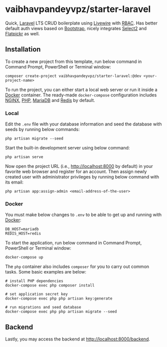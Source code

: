 # vaibhavpandeyvpz/starter-laravel

Quick, [Laravel](https://laravel.com/) LTS CRUD boilerplate using [Livewire](https://laravel-livewire.com/) with [RBAC](https://spatie.be/docs/laravel-permission/v3/introduction).
Has better default auth views based on [Bootstrap](https://getbootstrap.com/docs/4.6/getting-started/introduction/), nicely integrates [Select2](https://select2.org/) and [Flatpickr](https://flatpickr.js.org/) as well.

## Installation

To create a new project from this template, run below command in Command Prompt, PowerShell or Terminal window:

```shell
composer create-project vaibhavpandeyvpz/starter-laravel:@dev <your-project-name>
```

To run the project, you can either start a local web server or run it inside a [Docker](https://www.docker.com/) container.
The ready-made `docker-compose` configuration includes [NGINX](https://www.nginx.com/), [PHP](https://www.php.net/), [MariaDB](https://mariadb.org/) and [Redis](https://redis.io/) by default.

### Local

Edit the `.env` file with your database information and seed the database with seeds by running below commands:

```shell
php artisan migrate --seed
```

Start the built-in development server using below command:

```shell
php artisan serve
```

Now open the project URL (i.e., [http://localhost:8000](http://localhost:8000) by default) in your favorite web browser and register for an account.
Then assign newly created user with administrator privileges by running below command with its email:

```shell
php artisan app:assign-admin <email-address-of-the-user>
```


### Docker

You must make below changes to `.env` to be able to get up and running with [Docker](https://www.docker.com/):

```shell
DB_HOST=mariadb
REDIS_HOST=redis
```

To start the application, run below command in Command Prompt, PowerShell or Terminal window:

```shell
docker-compose up
```

The `php` container also includes `composer` for you to carry out common tasks.
Some basic examples are below:

```shell
# install PHP dependencies
docker-compose exec php composer install

# set application secret key
docker-compose exec php php artisan key:generate

# run migrations and seed database
docker-compose exec php php artisan migrate --seed
```

## Backend

Lastly, you may access the backend at [http://localhost:8000/backend](http://localhost:8000/backend).
